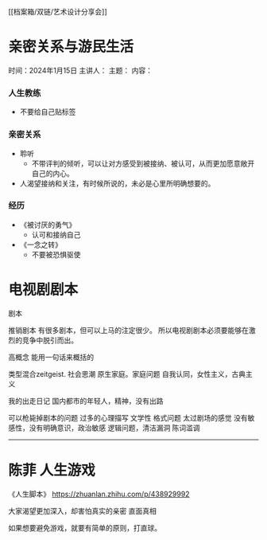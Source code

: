 [[档案箱/双链/艺术设计分享会]]





# 亲密关系与游民生活
时间：2024年1月15日
主讲人：
主题：
内容：

### 人生教练
- 不要给自己贴标签

### 亲密关系
- 聆听
	- 不带评判的倾听，可以让对方感受到被接纳、被认可，从而更加愿意敞开自己的内心。
- 人渴望接纳和关注，有时候所说的，未必是心里所明确想要的。


### 经历
- 《被讨厌的勇气》
	- 认可和接纳自己
- 《一念之转》
	- 不要被恐惧驱使


# 电视剧剧本
剧本

推销剧本
有很多剧本，但可以上马的注定很少。
所以电视剧剧本必须要能够在激烈的竞争中脱引而出。

高概念
能用一句话来概括的

类型混合zeitgeist. 
社会思潮
原生家庭。家庭问题
自我认同，女性主义，古典主义

我的出走日记
国内都市的年轻人，精神，没有出路

可以枪毙掉剧本的问题
过多的心理描写
文学性
格式问题
太过剧场的感觉
没有敏感性，没有明确意识，政治敏感
逻辑问题，清洁漏洞
陈词滥调

---

# 陈菲 人生游戏

《人生脚本》
https://zhuanlan.zhihu.com/p/438929992

大家渴望更加深入，却害怕真实的亲密
直面真相

如果想要避免游戏，就要有简单的原则，打直球。
